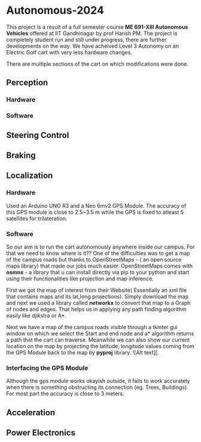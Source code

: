 # Autonomous-2024
This project is a result of a full semester course **ME 691-XIII Autonomous Vehicles** offered at IIT Gandhinagar by prof Harish PM. The project is completely student run and still under progress, there are further developments on the way. We have acheived Level 3 Autonomy on an Electric Golf cart with very less hardware changes.

There are multiple sections of the cart on which modifications were done.
## Perception

### Hardware
### Software

## Steering Control

## Braking

## Localization
### Hardware
Used an Arduino UNO R3 and a Neo 6mv2 GPS Module. The accuracy of this GPS module is close to 2.5~3.5 m while the GPS is fixed to atleast 5 satellites for trilateration.
### Software
So our aim is to run the cart autonomously anywhere inside our campus. For that we need to know where is it??
One of the difficulties was to get a map of the campus roads but thanks to OpenStreetMaps - ( an open source maps library) that made our jobs much easier. OpenStreetMaps comes with **osmnx** - a library that u can install directly via pip to your python and start using their functionalities like projection and map inference. 

First we got the map of interest from their Website( Essentially an xml file that contains maps and its lat,long projections). Simply download the map and next we used a library called **networkx** to convert that map to a Graph of nodes and edges. That helps us in applying any path finding algorithm easily like djikstra or A*.

Next we have a map of the campus roads visible through a tkinter gui window on which we select the Start and end node and a* algorithm returns a path that the cart can traverse. Meanwhile we can also show our current location on the map by projecting the latitude, longitude values coming from the GPS Module back to the map by **pyproj** library. ![Alt text][.

### Interfacing the GPS Module

Although the gps module works okayish outside, it fails to work accurately when there is something obstructing its connection (eg. Trees, Buildings). For most part the accuracy is close to 3 meters.


## Acceleration

## Power Electronics
